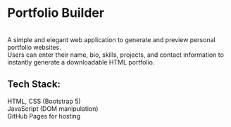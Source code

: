 <h1>Portfolio Builder</h1>
<br>
A simple and elegant web application to generate and preview personal portfolio websites.
<br>
Users can enter their name, bio, skills, projects, and contact information to instantly generate a downloadable HTML portfolio.
<br>
<h2>Tech Stack:</h2>
HTML, CSS (Bootstrap 5)
<br>
JavaScript (DOM manipulation)
<br>
GitHub Pages for hosting
